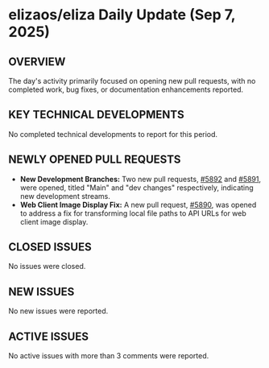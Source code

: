 # elizaos/eliza Daily Update (Sep 7, 2025)
## OVERVIEW 
The day's activity primarily focused on opening new pull requests, with no completed work, bug fixes, or documentation enhancements reported.

## KEY TECHNICAL DEVELOPMENTS
No completed technical developments to report for this period.

## NEWLY OPENED PULL REQUESTS
*   **New Development Branches:** Two new pull requests, [#5892](https://github.com/elizaos/eliza/pull/5892) and [#5891](https://github.com/elizaos/eliza/pull/5891), were opened, titled "Main" and "dev changes" respectively, indicating new development streams.
*   **Web Client Image Display Fix:** A new pull request, [#5890](https://github.com/elizaos/eliza/pull/5890), was opened to address a fix for transforming local file paths to API URLs for web client image display.

## CLOSED ISSUES
No issues were closed.

## NEW ISSUES
No new issues were reported.

## ACTIVE ISSUES
No active issues with more than 3 comments were reported.
